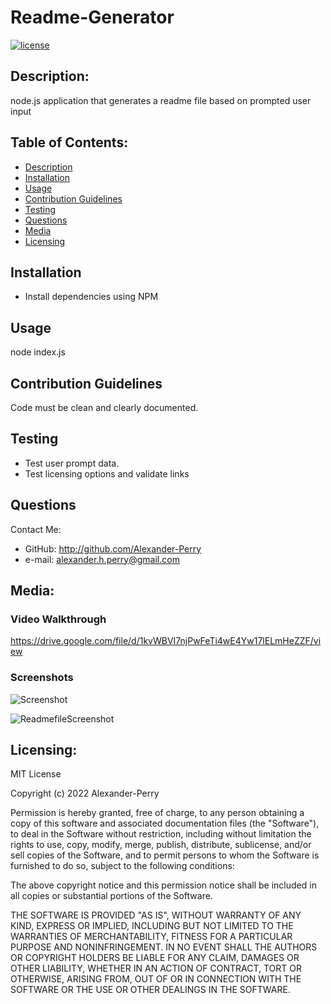 
# Readme-Generator
[![license](https://img.shields.io/static/v1?label=License&message=MIT&color=blue)](https://opensource.org/licenses/MIT)
## Description: 
node.js application that generates a readme file based on prompted user input

## Table of Contents: 
* [Description](#description)
* [Installation](#installation)
* [Usage](#usage)
* [Contribution Guidelines](#contribution-guidelines)
* [Testing](#testing)
* [Questions](#questions)
* [Media](#media)
* [Licensing](#licensing)
  
## Installation
* Install dependencies using NPM

## Usage
node index.js

## Contribution Guidelines
Code must be clean and clearly documented.

## Testing
* Test user prompt data. 
* Test licensing options and validate links

## Questions
Contact Me: 
* GitHub: http://github.com/Alexander-Perry
* e-mail: alexander.h.perry@gmail.com

## Media: 
### Video Walkthrough
https://drive.google.com/file/d/1kvWBVI7njPwFeTi4wE4Yw17lELmHeZZF/view

### Screenshots
![Screenshot](https://user-images.githubusercontent.com/102524579/179400031-505a3f5d-4da5-4949-ba79-01d8ef239e9c.png)

![ReadmefileScreenshot](https://user-images.githubusercontent.com/102524579/179400040-a6d2d46b-7dbf-438b-8d43-65efd81efe84.png)




## Licensing:

MIT License

Copyright (c) 2022 Alexander-Perry
      
Permission is hereby granted, free of charge, to any person obtaining a copy
of this software and associated documentation files (the "Software"), to deal
in the Software without restriction, including without limitation the rights
to use, copy, modify, merge, publish, distribute, sublicense, and/or sell
copies of the Software, and to permit persons to whom the Software is
furnished to do so, subject to the following conditions:
      
The above copyright notice and this permission notice shall be included in all
copies or substantial portions of the Software.
      
THE SOFTWARE IS PROVIDED "AS IS", WITHOUT WARRANTY OF ANY KIND, EXPRESS OR
IMPLIED, INCLUDING BUT NOT LIMITED TO THE WARRANTIES OF MERCHANTABILITY,
FITNESS FOR A PARTICULAR PURPOSE AND NONINFRINGEMENT. IN NO EVENT SHALL THE
AUTHORS OR COPYRIGHT HOLDERS BE LIABLE FOR ANY CLAIM, DAMAGES OR OTHER
LIABILITY, WHETHER IN AN ACTION OF CONTRACT, TORT OR OTHERWISE, ARISING FROM,
OUT OF OR IN CONNECTION WITH THE SOFTWARE OR THE USE OR OTHER DEALINGS IN THE
SOFTWARE. 

